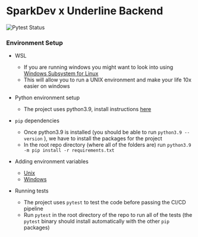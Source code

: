 # SparkDev x Underline Backend

![Pytest Status](https://github.com/SparkDevTeams/underline-backend/workflows/Python%20application/badge.svg?branch=master)



### Environment Setup

- WSL
  - If you are running windows you might want to look into using [Windows Subsystem for Linux](https://docs.microsoft.com/en-us/windows/wsl/install-win10)
  - This will allow you to run a UNIX environment and make your life 10x easier on windows

- Python environment setup
  - The project uses python3.9, install instructions [here](https://www.python.org/downloads/release/python-390/)
- `pip` dependencies
  - Once python3.9 is installed (you should be able to run `python3.9 --version` ), we have to install the packages for the project
  - In the root repo directory (where all of the folders are) run `python3.9 -m pip install -r requirements.txt`
- Adding environment variables
  - [Unix](https://kb.iu.edu/d/abcl)
  - [Windows](https://www.architectryan.com/2018/08/31/how-to-change-environment-variables-on-windows-10/)
- Running tests
  - The project uses `pytest` to test the code before passing the CI/CD pipeline
  - Run `pytest` in the root directory of the repo to run all of the tests (the `pytest` binary should install automatically with the other `pip` packages)